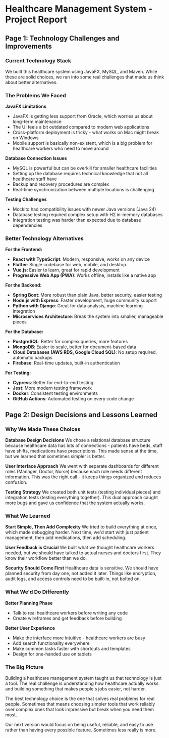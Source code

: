# Healthcare Management System - Project Report

## Page 1: Technology Challenges and Improvements

### Current Technology Stack
We built this healthcare system using JavaFX, MySQL, and Maven. While these are solid choices, we ran into some real challenges that made us think about better alternatives.

### The Problems We Faced

**JavaFX Limitations**
- JavaFX is getting less support from Oracle, which worries us about long-term maintenance
- The UI feels a bit outdated compared to modern web applications
- Cross-platform deployment is tricky - what works on Mac might break on Windows
- Mobile support is basically non-existent, which is a big problem for healthcare workers who need to move around

**Database Connection Issues**
- MySQL is powerful but can be overkill for smaller healthcare facilities
- Setting up the database requires technical knowledge that not all healthcare staff have
- Backup and recovery procedures are complex
- Real-time synchronization between multiple locations is challenging

**Testing Challenges**
- Mockito had compatibility issues with newer Java versions (Java 24)
- Database testing required complex setup with H2 in-memory databases
- Integration testing was harder than expected due to database dependencies

### Better Technology Alternatives

**For the Frontend:**
- **React with TypeScript**: Modern, responsive, works on any device
- **Flutter**: Single codebase for web, mobile, and desktop
- **Vue.js**: Easier to learn, great for rapid development
- **Progressive Web App (PWA)**: Works offline, installs like a native app

**For the Backend:**
- **Spring Boot**: More robust than plain Java, better security, easier testing
- **Node.js with Express**: Faster development, huge community support
- **Python with Django**: Great for data analysis, machine learning integration
- **Microservices Architecture**: Break the system into smaller, manageable pieces

**For the Database:**
- **PostgreSQL**: Better for complex queries, more features
- **MongoDB**: Easier to scale, better for document-based data
- **Cloud Databases (AWS RDS, Google Cloud SQL)**: No setup required, automatic backups
- **Firebase**: Real-time updates, built-in authentication

**For Testing:**
- **Cypress**: Better for end-to-end testing
- **Jest**: More modern testing framework
- **Docker**: Consistent testing environments
- **GitHub Actions**: Automated testing on every code change

## Page 2: Design Decisions and Lessons Learned

### Why We Made These Choices

**Database Design Decisions**
We chose a relational database structure because healthcare data has lots of connections - patients have beds, staff have shifts, medications have prescriptions. This made sense at the time, but we learned that sometimes simpler is better.

**User Interface Approach**
We went with separate dashboards for different roles (Manager, Doctor, Nurse) because each role needs different information. This was the right call - it keeps things organized and reduces confusion.

**Testing Strategy**
We created both unit tests (testing individual pieces) and integration tests (testing everything together). This dual approach caught more bugs and gave us confidence that the system actually works.

### What We Learned

**Start Simple, Then Add Complexity**
We tried to build everything at once, which made debugging harder. Next time, we'd start with just patient management, then add medications, then add scheduling.

**User Feedback is Crucial**
We built what we thought healthcare workers needed, but we should have talked to actual nurses and doctors first. They know their workflow better than we do.

**Security Should Come First**
Healthcare data is sensitive. We should have planned security from day one, not added it later. Things like encryption, audit logs, and access controls need to be built-in, not bolted on.



### What We'd Do Differently

**Better Planning Phase**
- Talk to real healthcare workers before writing any code
- Create wireframes and get feedback before building



**Better User Experience**
- Make the interface more intuitive - healthcare workers are busy
- Add search functionality everywhere
- Make common tasks faster with shortcuts and templates
- Design for one-handed use on tablets

### The Big Picture

Building a healthcare management system taught us that technology is just a tool. The real challenge is understanding how healthcare actually works and building something that makes people's jobs easier, not harder.

The best technology choice is the one that solves real problems for real people. Sometimes that means choosing simpler tools that work reliably over complex ones that look impressive but break when you need them most.

Our next version would focus on being useful, reliable, and easy to use rather than having every possible feature. Sometimes less really is more.
